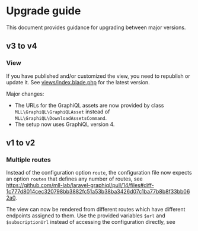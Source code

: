 # Upgrade guide

This document provides guidance for upgrading between major versions.

## v3 to v4

### View

If you have published and/or customized the view, you need to republish or update it.
See [views/index.blade.php](views/index.blade.php) for the latest version.

Major changes:

- The URLs for the GraphiQL assets are now provided by class `MLL\GraphiQL\GraphiQLAsset` instead of `MLL\GraphiQL\DownloadAssetsCommand`.
- The setup now uses GraphiQL version 4.

## v1 to v2

### Multiple routes

Instead of the configuration option `route`, the configuration file now expects an option `routes`
that defines any number of routes, see https://github.com/mll-lab/laravel-graphiql/pull/14/files#diff-1c777d8014cec320798bb3882fc51a53b38ba3426d07c1ba77b8b8f33bb062a0.

The view can now be rendered from different routes which have different endpoints assigned to them.
Use the provided variables `$url` and `$subscriptionUrl` instead of accessing the configuration directly, see

